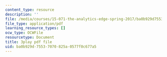 ```yaml
---
content_type: resource
description: ''
file: /media/courses/15-071-the-analytics-edge-spring-2017/ba0b929d75537070825a0577f0c677a5_Goi9xfybb80.pdf
file_type: application/pdf
learning_resource_types: []
ocw_type: OCWFile
resourcetype: Document
title: 3play pdf file
uid: ba0b929d-7553-7070-825a-0577f0c677a5
---
```

